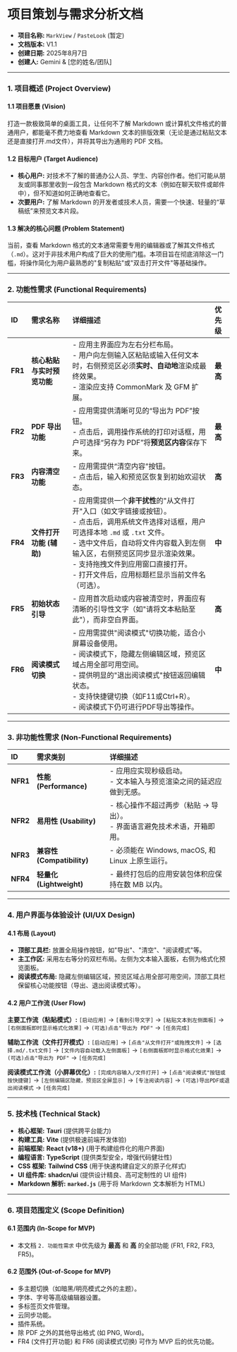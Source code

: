 # 项目策划与需求分析文档

- **项目名称:** `MarkView` / `PasteLook` (暂定)
- **文档版本:** V1.1
- **创建日期:** 2025年8月7日
- **创建人:** Gemini & [您的姓名/团队]

---

### 1. 项目概述 (Project Overview)

#### 1.1 项目愿景 (Vision)
打造一款极致简单的桌面工具，让任何不了解 Markdown 或计算机文件格式的普通用户，都能毫不费力地查看 Markdown 文本的排版效果（无论是通过粘贴文本还是直接打开.md文件），并将其导出为通用的 PDF 文档。

#### 1.2 目标用户 (Target Audience)
- **核心用户:** 对技术不了解的普通办公人员、学生、内容创作者。他们可能从朋友或同事那里收到一段包含 Markdown 格式的文本（例如在聊天软件或邮件中），但不知道如何正确地查看它。
- **次要用户:** 了解 Markdown 的开发者或技术人员，需要一个快速、轻量的“草稿纸”来预览文本片段。

#### 1.3 解决的核心问题 (Problem Statement)
当前，查看 Markdown 格式的文本通常需要专用的编辑器或了解其文件格式（`.md`）。这对于非技术用户构成了巨大的使用门槛。本项目旨在彻底消除这一门槛，将操作简化为用户最熟悉的"复制粘贴"或"双击打开文件"等基础操作。

---

### 2. 功能性需求 (Functional Requirements)

| ID    | 需求名称                 | 详细描述                                                                                                                                                             | 优先级 |
| :---- | :----------------------- | :------------------------------------------------------------------------------------------------------------------------------------------------------------------- | :----- |
| **FR1** | **核心粘贴与实时预览功能** | - 应用主界面应为左右分栏布局。<br>- 用户向左侧输入区粘贴或输入任何文本时，右侧预览区必须**实时、自动地**渲染成最终效果。<br>- 渲染应支持 CommonMark 及 GFM 扩展。        | **最高** |
| **FR2** | **PDF 导出功能** | - 应用需提供清晰可见的“导出为 PDF”按钮。<br>- 点击后，调用操作系统的打印对话框，用户可选择“另存为 PDF”将**预览区内容**保存下来。                                         | **最高** |
| **FR3** | **内容清空功能** | - 应用需提供“清空内容”按钮。<br>- 点击后，输入和预览区恢复到初始欢迎状态。                                                                                             | **高** |
| **FR4** | **文件打开功能 (辅助)** | - 应用需提供一个**非干扰性**的"从文件打开"入口（如文字链接或按钮）。<br>- 点击后，调用系统文件选择对话框，用户可选择本地 `.md` 或 `.txt` 文件。<br>- 选中文件后，自动将文件内容载入到左侧输入区，右侧预览区同步显示渲染效果。<br>- 支持拖拽文件到应用窗口直接打开。<br>- 打开文件后，应用标题栏显示当前文件名（可选）。 | **中** |
| **FR5** | **初始状态引导** | - 应用首次启动或内容被清空时，界面应有清晰的引导性文字（如"请将文本粘贴至此"），而非空白界面。                                                                         | **高** |
| **FR6** | **阅读模式切换** | - 应用需提供"阅读模式"切换功能，适合小屏幕设备使用。<br>- 阅读模式下，隐藏左侧编辑区域，预览区域占用全部可用空间。<br>- 提供明显的"退出阅读模式"按钮返回编辑状态。<br>- 支持快捷键切换（如F11或Ctrl+R）。<br>- 阅读模式下仍可进行PDF导出等操作。 | **中** |

---

### 3. 非功能性需求 (Non-Functional Requirements)

| ID     | 需求类别              | 详细描述                                                                 |
| :----- | :-------------------- | :----------------------------------------------------------------------- |
| **NFR1** | **性能 (Performance)** | - 应用应实现秒级启动。<br>- 文本输入与预览渲染之间的延迟应做到无感。         |
| **NFR2** | **易用性 (Usability)** | - 核心操作不超过两步（粘贴 -> 导出）。<br>- 界面语言避免技术术语，开箱即用。 |
| **NFR3** | **兼容性 (Compatibility)** | - 必须能在 Windows, macOS, 和 Linux 上原生运行。                          |
| **NFR4** | **轻量化 (Lightweight)** | - 最终打包后的应用安装包体积应保持在数 MB 以内。                           |

---

### 4. 用户界面与体验设计 (UI/UX Design)

#### 4.1 布局 (Layout)
- **顶部工具栏:** 放置全局操作按钮，如"导出"、"清空"、"阅读模式"等。
- **主工作区:** 采用左右等分的双栏布局。左侧为文本输入面板，右侧为格式化预览面板。
- **阅读模式布局:** 隐藏左侧编辑区域，预览区域占用全部可用空间，顶部工具栏保留核心功能按钮（导出、退出阅读模式等）。

#### 4.2 用户工作流 (User Flow)

**主要工作流（粘贴模式）:**
`[启动应用]` -> `[看到引导文字]` -> `[粘贴文本到左侧面板]` -> `[右侧面板即时显示格式化效果]` -> `(可选)点击"导出为 PDF"` -> `[任务完成]`

**辅助工作流（文件打开模式）:**
`[启动应用]` -> `[点击"从文件打开"或拖拽文件]` -> `[选择.md/.txt文件]` -> `[文件内容自动载入左侧面板]` -> `[右侧面板即时显示格式化效果]` -> `(可选)点击"导出为 PDF"` -> `[任务完成]`

**阅读模式工作流（小屏幕优化）:**
`[完成内容输入/文件打开]` -> `[点击"阅读模式"按钮或按快捷键]` -> `[左侧编辑区隐藏，预览区全屏显示]` -> `[专注阅读内容]` -> `(可选)导出PDF或退出阅读模式` -> `[任务完成]`

---

### 5. 技术栈 (Technical Stack)

- **核心框架:** **Tauri** (提供跨平台能力)
- **构建工具:** **Vite** (提供极速前端开发体验)
- **前端框架:** **React (v18+)** (用于构建组件化的用户界面)
- **编程语言:** **TypeScript** (提供类型安全，增强代码健壮性)
- **CSS 框架:** **Tailwind CSS** (用于快速构建自定义的原子化样式)
- **UI 组件库:** **shadcn/ui** (提供设计精良、高可定制性的 UI 组件)
- **Markdown 解析:** **`marked.js`** (用于将 Markdown 文本解析为 HTML)

---

### 6. 项目范围定义 (Scope Definition)

#### 6.1 范围内 (In-Scope for MVP)
- 本文档 `2. 功能性需求` 中优先级为 **最高** 和 **高** 的全部功能 (FR1, FR2, FR3, FR5)。

#### 6.2 范围外 (Out-of-Scope for MVP)
- 多主题切换（如暗黑/明亮模式之外的主题）。
- 字体、字号等高级编辑器设置。
- 多标签页文件管理。
- 云同步功能。
- 插件系统。
- 除 PDF 之外的其他导出格式 (如 PNG, Word)。
- FR4 (文件打开功能) 和 FR6 (阅读模式切换) 可作为 MVP 后的优先功能。